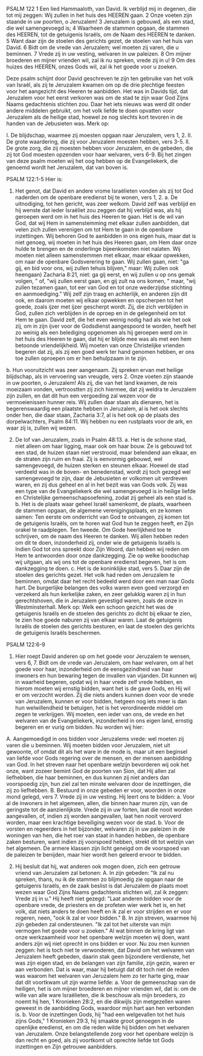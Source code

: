 PSALM 122 
1 Een lied Hammaaloth, van David. Ik verblijd mij in degenen, die tot mij zeggen: Wij zullen in het huis des HEEREN gaan. 2 Onze voeten zijn staande in uw poorten, o Jeruzalem! 3 Jeruzalem is gebouwd, als een stad, die wel samengevoegd is; 4 Waarheen de stammen opgaan, de stammen des HEEREN, tot de getuigenis Israëls, om de Naam des HEEREN te danken. 5 Want daar zijn de stoelen des gerichts gezet, de stoelen van het huis van David. 6 Bidt om de vrede van Jeruzalem; wel moeten zij varen, die u beminnen. 7 Vrede zij in uw vesting, welvaren in uw paleizen. 8 Om mijner broederen en mijner vrienden wil, zal ik nu spreken, vrede zij in u! 9 Om des huizes des HEEREN, onzes Gods wil, zal ik het goede voor u zoeken. 

Deze psalm schijnt door David geschreven te zijn ten gebruike van het volk van Israël, als zij te Jeruzalem kwamen om op de drie plechtige feesten voor het aangezicht des Heeren te aanbidden. Het was in Davids tijd, dat Jeruzalem voor het eerst verkoren was om de stad te zijn waar God Zijns Naams gedachtenis stichten zou. Daar het iets nieuws was werd dit onder andere middelen gebruikt, om het volk liefde te doen opvatten voor Jeruzalem als de heilige stad, hoewel ze nog slechts kort tevoren in de handen van de Jebusieten was. Merk op:

I. De blijdschap, waarmee zij moesten opgaan naar Jeruzalem, vers 1, 2.
II. De grote waardering, die zij voor Jeruzalem moesten hebben, vers 3-5.
II. De grote zorg, die zij moesten hebben voor Jeruzalem, en de gebeden, die zij tot God moesten opzenden voor haar welvaren, vers 6-9. 
Bij het zingen van deze psalm moeten wij het oog hebben op de Evangeliekerk, die genoemd wordt het Jeruzalem, dat van boven is.

PSALM 122:1-5 Hier is:
1. Het genot, dat David en andere vrome Israëlieten vonden als zij tot God naderden om de openbare eredienst bij te wonen, vers 1, 2.
a. De uitnodiging, tot hen gericht, was zeer welkom. David zelf was verblijd en hij wenste dat ieder Israëliet zou zeggen dat hij verblijd was, als hij geroepen werd om in het huis des Heeren te gaan. Het is de wil van God, dat wij Hem in samenstemming met elkaar zullen aanbidden, dat velen zich zullen verenigen om tot Hem te gaan in de openbare inzettingen. Wij behoren God te aanbidden in ons eigen huis, maar dat is niet genoeg, wij moeten in het huis des Heeren gaan, om Hem daar onze hulde te brengen en de onderlinge bijeenkomsten niet nalaten. Wij moeten niet alleen samenstemmen met elkaar, maar elkaar opwekken, om naar de openbare Godsverering te gaan. Wij zullen gaan, niet: "ga gij, en bid voor ons, wij zullen tehuis blijven," maar: Wij zullen ook heengaan) Zacharia 8:21, niet: ga gij eerst, en wij zullen u op ons gemak volgen, " of, "wij zullen eerst gaan, en gij zult na ons komen, " maar, "wij zullen tezamen gaan, tot eer van God en tot onze wederzijdse stichting en aanmoediging." Wij zelf zijn traag en achterlijk, en anderen zijn dit ook, en daarom moeten wij elkaar opwekken en opscherpen tot het goede, zoals ijzer met ijzer gescherpt wordt. Zij, die zich verblijden in God, zullen zich verblijden in de oproep en in de gelegenheid om tot Hem te gaan. David zelf, die het even weinig nodig had als wie het ook zij, om in zijn ijver voor de Godsdienst aangespoord te worden, heeft het zo weinig als een belediging opgenomen als hij geroepen werd om in het huis des Heeren te gaan, dat hij er blijde mee was als met een hem betoonde vriendelijkheid. Wij moeten van onze Christelijke vrienden begeren dat zij, als zij een goed werk ter hand genomen hebben, er ons toe zullen oproepen om er hen behulpzaam in te zijn.

b. Hun vooruitzicht was zeer aangenaam. Zij spreken ervan met heilige blijdschap, als in vervoering van vreugde, vers 2. Onze voeten zijn staande in uw poorten, o Jeruzalem! Als zij, die van het land kwamen, de reis moeizaam vonden, vertroostten zij zich hiermee, dat zij weldra te Jeruzalem zijn zullen, en dat dit hun een vergoeding zal wezen voor de vermoeienissen hunner reis. Wij zullen daar staan als dienaren, het is begerenswaardig een plaatste hebben in Jeruzalem, al is het ook slechts onder hen, die daar staan, Zacharia 3:7, al is het ook op de plaats des dorpelwachters, Psalm 84:11. Wij hebben nu een rustplaats voor de ark, en waar zij is, zullen wij wezen.

2. De lof van Jeruzalem, zoals in Psalm 48:13.
a. Het is de schone stad, niet alleen om haar ligging, maar ook om haar bouw. Ze is gebouwd tot een stad, de huizen staan niet verstrooid, maar belendend aan elkaar, en de straten zijn ruim en fraai. Zij is eenvormig gebouwd, wel samengevoegd, de huizen sterken en steunen elkaar. Hoewel de stad verdeeld was in de boven- en benedenstad, wordt zij toch gezegd wel samengevoegd te zijn, daar de Jebusieten er volkomen uit verdreven waren, en zij dus geheel en al in het bezit was van Gods volk. Zij was een type van de Evangeliekerk die wel samengevoegd is in heilige liefde en Christelijke gemeenschapsoefening, zodat zij geheel als een stad is.
b. Het is de plaats waar geheel Israël samenkomt, de plaats, waarheen de stammen opgaan, de algemene verenigingsplaats, en ze komen samen: 
Ten eerste om onderricht van God te ontvangen, zij komen tot de getuigenis Israëls, om te horen wat God hun te zeggen heeft, en Zijn orakel te raadplegen. 
Ten tweede. Om Gode heerlijkheid toe te schrijven, om de naam des Heeren te danken. Wij allen hebben reden om dit te doen, inzonderheid zij, onder wie de getuigenis Israëls is. Indien God tot ons spreekt door Zijn Woord, dan hebben wij reden om Hem te antwoorden door onze dankzegging. Zie op welke boodschap wij uitgaan, als wij ons tot de openbare eredienst begeven, het is om dankzegging te doen.
c. Het is de koninklijke stad, vers 5. Daar zijn de stoelen des gerichts gezet. Het volk had reden om Jeruzalem te beminnen, omdat daar het recht bedeeld werd door een man naar Gods hart. De burgerlijke belangen des volks waren even goed verzorgd en verzekerd als hun kerkelijke zaken, en zeer gelukkig waren zij in hun gerechtshoven, die in Jeruzalem gevestigd waren, zoals de onze in Westminsterhall. Merk op: Welk een schoon gezicht het was de getuigenis Israëls en de stoelen des gerichts zo dicht bij elkaar te zien, te zien hoe goede naburen zij van elkaar waren. Laat de getuigenis Israëls de stoelen des gerichts besturen, en laat de stoelen des gerichts de getuigenis Israëls beschermen.


PSALM 122:6-9 
1. Hier roept David anderen op om het goede voor Jeruzalem te wensen, vers 6, 7. Bidt om de vrede van Jeruzalem, om haar welvaren, om al het goede voor haar, inzonderheid om de eensgezindheid van haar inwoners en hun bewaring tegen de invallen van vijanden. Dit kunnen wij in waarheid begeren, opdat wij in haar vrede zelf vrede hebben, en hierom moeten wij ernstig bidden, want het is de gave Gods, en Hij wil er om verzocht worden. Zij die niets anders kunnen doen voor de vrede van Jeruzalem, kunnen er voor bidden, hetgeen nog iets meer is dan hun welwillendheid te betuigen, het is het verordineerde middel om zegen te verkrijgen. Wij moeten, een ieder van ons, de vrede en het welvaren van de Evangeliekerk, inzonderheid in ons eigen land, ernstig begeren en er vurig om bidden. 
Nu worden wij hier: 

A. Aangemoedigd in ons bidden voor Jeruzalems vrede: wel moeten zij varen die u beminnen. Wij moeten bidden voor Jeruzalem, niet uit gewoonte, of omdat dit als het ware in de mode is, maar uit een beginsel van liefde voor Gods regering over de mensen, en der mensen aanbidding van God. In het streven naar het openbare welzijn bevorderen wij ook het onze, want zozeer bemint God de poorten van Sion, dat Hij allen zal liefhebben, die haar beminnen, en dus kunnen zij niet anders dan voorspoedig zijn, hun ziel zal ten minste welvaren door de inzettingen, die zij zo liefhebben.
B. Bestuurd in onze gebeden er voor, woorden in onze mond gelegd, vers 7. Vrede zij in uw vesting. Hij leert ons te bidden: 
a. Voor al de inwoners in het algemeen, allen, die binnen haar muren zijn, van de geringste tot de aanzienlijkste. Vrede zij in uw forten, laat die nooit worden aangevallen, of, indien zij worden aangevallen, laat hen nooit veroverd worden, maar een krachtige beveiliging wezen voor de stad.
b. Voor de vorsten en regeerders in het bijzonder, welvaren zij in uw paleizen in de woningen van hen, die het roer van staat in handen hebben, de openbare zaken besturen, want indien zij voorspoed hebben, strekt dit tot welzijn van het algemeen. De armere klassen zijn licht geneigd om de voorspoed van de paleizen te benijden, maar hier wordt hen geleerd ervoor te bidden.

2. Hij besluit dat hij, wat anderen ook mogen doen, zich een getrouw vriend van Jeruzalem zal betonen: 
A. In zijn gebeden: "Ik zal nu spreken, thans, nu ik de stammen zo blijmoedig zie opgaan naar de getuigenis Israëls, en de zaak beslist is dat Jeruzalem de plaats moet wezen waar God Zijns Naams gedachtenis stichten wil, zal ik zeggen: Vrede zij in u." Hij heeft niet gezegd: "Laat anderen bidden voor de openbare vrede, de priesters en de profeten wier werk het is, en het volk, dat niets anders te doen heeft en ik zal er voor strijden en er voor regeren, neen, "ook ik zal er voor bidden." 
B. In zijn streven, waarmee hij zijn gebeden zal ondersteunen. "Ik zal tot het uiterste van mijn vermogen het goede voor u zoeken." Al wat binnen de kring ligt van onze werkzaamheid voor het openbare welzijn moeten wij doen, want anders zijn wij niet oprecht in ons bidden er voor. Nu zou men kunnen zeggen: het is toch niet te verwonderen, dat David om het welvaren van Jeruzalem heeft gebeden, daarin stak geen bijzondere verdienste, het was zijn eigen stad, en de belangen van zijn familie, zijn gezin, waren er aan verbonden. 
Dat is waar, maar hij betuigt dat dit toch niet de reden was waarom het welvaren van Jeruzalem hem zo ter harte ging, maar dat dit voortkwam uit zijn warme liefde: 
a. Voor de gemeenschap van de heiligen, het is om mijner broederen en mijner vrienden wil, dat is: om de wille van alle ware Israëlieten, die ik beschouw als mijn broeders, zo noemt hij hen, 1 Kronieken 28:2, en die dikwijls zijn metgezellen waren geweest in de aanbidding Gods, waardoor mijn hart aan hen verbonden is.
b. Voor de inzettingen Gods, hij "had een welgevallen tot het huis zijns Gods," 1 Kronieken 29:3, hij smaakte groot genoegen in de openlijke eredienst, en om die reden wilde hij bidden om het welvaren van Jeruzalem. Onze belangstellende zorg voor het openbare welzijn is dan recht en goed, als zij voortkomt uit oprechte liefde tot Gods inzettingen en Zijn getrouwe aanbidders.


